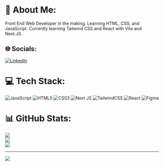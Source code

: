 # 💫 About Me:
Front End Web Developer in the making. Learning HTML, CSS, and JavaScript. Currently learning Tailwind CSS and React with Vite and Next.JS. 


## 🌐 Socials:
[![LinkedIn](https://img.shields.io/badge/LinkedIn-%230077B5.svg?logo=linkedin&logoColor=white)](www.linkedin.com/in/johandercampos) 

# 💻 Tech Stack:
![JavaScript](https://img.shields.io/badge/javascript-%23323330.svg?style=for-the-badge&logo=javascript&logoColor=%23F7DF1E) ![HTML5](https://img.shields.io/badge/html5-%23E34F26.svg?style=for-the-badge&logo=html5&logoColor=white) ![CSS3](https://img.shields.io/badge/css3-%231572B6.svg?style=for-the-badge&logo=css3&logoColor=white) ![Next JS](https://img.shields.io/badge/Next-black?style=for-the-badge&logo=next.js&logoColor=white) ![TailwindCSS](https://img.shields.io/badge/tailwindcss-%2338B2AC.svg?style=for-the-badge&logo=tailwind-css&logoColor=white) ![React](https://img.shields.io/badge/react-%2320232a.svg?style=for-the-badge&logo=react&logoColor=%2361DAFB) 	![Figma](https://img.shields.io/badge/figma-%23F24E1E.svg?style=for-the-badge&logo=figma&logoColor=white)
# 📊 GitHub Stats:
![](https://github-readme-stats.vercel.app/api?username=jaedevgithub&theme=dark&hide_border=false&include_all_commits=false&count_private=false)<br/>
![](https://github-readme-streak-stats.herokuapp.com/?user=jaedevgithub&theme=dark&hide_border=false)<br/>
![](https://github-readme-stats.vercel.app/api/top-langs/?username=jaedevgithub&theme=dark&hide_border=false&include_all_commits=false&count_private=false&layout=compact)

---
[![](https://visitcount.itsvg.in/api?id=jaedevgithub&icon=0&color=0)](https://visitcount.itsvg.in)

<!-- Proudly created with GPRM ( https://gprm.itsvg.in ) -->
